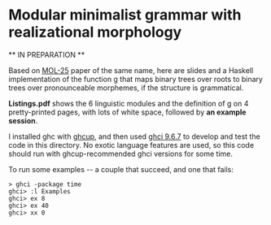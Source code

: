 # Modular minimalist grammar with realizational morphology

** IN PREPARATION **

Based on [MOL-25](https://mol2025.molweb.xyz/programproceedings.html)
paper of the same name, here are slides and a Haskell implementation
of the function g that maps binary trees over roots to binary trees
over pronounceable morphemes, if the structure is grammatical.

**Listings.pdf** shows the 6 linguistic modules and the definition of g on 4 pretty-printed pages, with lots of white space, followed by **an example session**. 

I installed ghc with [ghcup](https://www.haskell.org/ghcup/), and then used
[ghci 9.6.7](https://downloads.haskell.org/ghc/latest/docs/users_guide/ghci.html)
to develop and test the code in this directory.
No exotic language features are used, so this code should
run with ghcup-recommended ghci versions for some time.

To run some examples -- a couple that succeed, and one that fails:

```
> ghci -package time
ghci> :l Examples
ghci> ex 8
ghci> ex 40
ghci> xx 0
```
